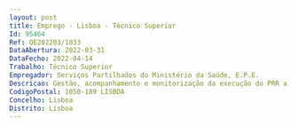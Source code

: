 ```yaml
--- 
layout: post
title: Emprego - Lisboa - Técnico Superior
Id: 95464
Ref: OE202203/1033
DataAbertura: 2022-03-31
DataFecho: 2022-04-14
Trabalho: Técnico Superior
Empregador: Serviços Partilhados do Ministério da Saúde, E.P.E.
Descricao: Gestão, acompanhamento e monitorização da execução do PRR a)	Acompanhar projetos programas na área da Transformação Digital da Saúde b)	Elaborar documentação de suporte ao acompanhamento e monitorização (relatórios de progresso, procedimentos de gestão de alterações, procedimentos de reporting dos projetos entre outros) c)	Gerir as alterações aos projetos programas d)	Acompanhar a execução física e financeira dos projetos programas e)	Organizar e realizar reuniões de acompanhamento e monitorização f)	Gerir e controlar os riscos g)	Gerir stakeholders internos e externos h)	Suportar a elaboração de resposta a pedidos de informação externos internos i)	Compilar, agregar e consolidar informação dos diversos stakeholders.
CodigoPostal: 1050-189 LISBOA
Concelho: Lisboa
Distrito: Lisboa
--- 
```

